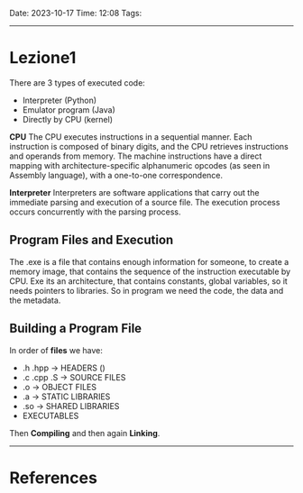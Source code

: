 Date: 2023-10-17
Time: 12:08
Tags: 

---
# Lezione1

There are 3 types of executed code:
- Interpreter  (Python)
- Emulator program (Java)
- Directly by CPU (kernel)

**CPU**
The CPU executes instructions in a sequential manner.
Each instruction is composed of binary digits, and the CPU retrieves instructions and operands from memory.
The machine instructions have a direct mapping with architecture-specific alphanumeric opcodes (as seen in Assembly language), with a one-to-one correspondence.

**Interpreter**
Interpreters are software applications that carry out the immediate parsing and execution of a source file. The execution process occurs concurrently with the parsing process.

## Program Files and Execution
The .exe is a file that contains enough information for someone, to create a memory image, that contains the sequence of the instruction executable by CPU. Exe its an architecture, that contains constants, global variables, so it needs pointers to libraries. So in program we need the code, the data and the metadata. 

## Building a Program File

In order of **files** we have:
- .h .hpp -> HEADERS ()
- .c .cpp .S -> SOURCE FILES
- .o -> OBJECT FILES
- .a -> STATIC LIBRARIES
- .so -> SHARED LIBRARIES
- EXECUTABLES

Then **Compiling** and then again **Linking**.

---
# References
